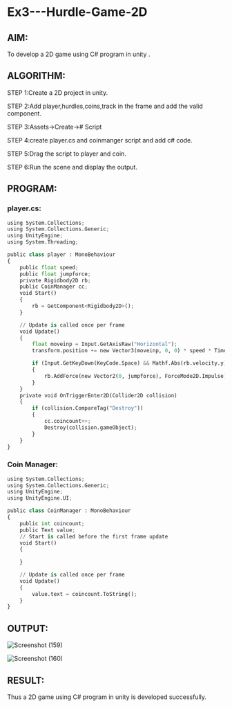 # Ex3---Hurdle-Game-2D

## AIM:

To develop a 2D game using C# program in unity .

## ALGORITHM:

STEP 1:Create a 2D project in unity.

STEP 2:Add player,hurdles,coins,track in the frame and add the valid component.

STEP 3:Assets->Create-># Script

STEP 4:create player.cs and coinmanger script and add c# code.

STEP 5:Drag the script to player and coin.

STEP 6:Run the scene and display the output.

## PROGRAM:

### player.cs:
```python
using System.Collections;
using System.Collections.Generic;
using UnityEngine;
using System.Threading;

public class player : MonoBehaviour
{
    public float speed;
    public float jumpforce;
    private Rigidbody2D rb;
    public CoinManager cc;
    void Start()
    {
        rb = GetComponent<Rigidbody2D>();
    }

    // Update is called once per frame
    void Update()
    {
        float moveinp = Input.GetAxisRaw("Horizontal");
        transform.position += new Vector3(moveinp, 0, 0) * speed * Time.deltaTime;

        if (Input.GetKeyDown(KeyCode.Space) && Mathf.Abs(rb.velocity.y) < 0.001f)
        {
            rb.AddForce(new Vector2(0, jumpforce), ForceMode2D.Impulse);
        }
    }
    private void OnTriggerEnter2D(Collider2D collision)
    {
        if (collision.CompareTag("Destroy"))
        {
            cc.coincount++;
            Destroy(collision.gameObject);
        }
    }
}
```

### Coin Manager:
```python
using System.Collections;
using System.Collections.Generic;
using UnityEngine;
using UnityEngine.UI;

public class CoinManager : MonoBehaviour
{
    public int coincount;
    public Text value;
    // Start is called before the first frame update
    void Start()
    {
        
    }

    // Update is called once per frame
    void Update()
    {
        value.text = coincount.ToString(); 
    }
}
```
## OUTPUT:

![Screenshot (159)](https://github.com/chandrumathiyazhagan/Ex3---Hurdle-Game-2D/assets/119393023/d59377fa-a064-45ae-b33f-77805c3913ec)

![Screenshot (160)](https://github.com/chandrumathiyazhagan/Ex3---Hurdle-Game-2D/assets/119393023/1a826de4-176e-4bd3-85a9-db45934d2d43)

## RESULT:

Thus a 2D game using C# program in unity is developed successfully.

